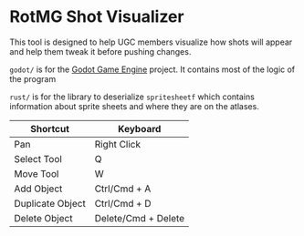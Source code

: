 # RotMG Shot Visualizer

This tool is designed to help UGC members visualize how shots will appear and help them tweak it before pushing changes.

`godot/` is for the [Godot Game Engine](https://godotengine.org/) project. It contains most of the logic of the program
 
 `rust/` is for the library to deserialize `spritesheetf` which contains information about sprite sheets and where they are on the atlases.

| Shortcut | Keyboard |
| - | - |
| Pan | Right Click |
| Select Tool | Q |
| Move Tool | W |
| Add Object | Ctrl/Cmd + A |
| Duplicate Object | Ctrl/Cmd + D |
| Delete Object | Delete/Cmd + Delete |
